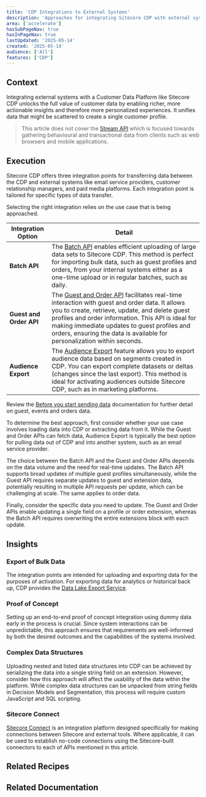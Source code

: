 ```yaml
---
title: 'CDP Integrations to External Systems'
description: 'Approaches for integrating Sitecore CDP with external systems'
area: ['accelerate']
hasSubPageNav: true
hasInPageNav: true
lastUpdated: '2025-05-14'
created: '2025-05-14'
audience: ['All']
features: ['CDP']
---
```


## Context
Integrating external systems with a Customer Data Platform like Sitecore CDP unlocks the full value of customer data by enabling richer, more actionable insights and therefore more personalized experiences. It unifies data that might be scattered to create a single customer profile. 

> This article does not cover the [Stream API](https://doc.sitecore.com/cdp/en/developers/api/stream-api.html) which is focused towards gathering behavioural and transactional data from clients such as web browsers and mobile applications.

## Execution
Sitecore CDP offers three integration points for transferring data between the CDP and external systems like email service providers, customer relationship managers, and paid media platforms. Each integration point is tailored for specific types of data transfer. 

Selecting the right integration relies on the use case that is being approached.

| Integration Option | Detail |
| - | - |
| **Batch API** | The [Batch API](https://doc.sitecore.com/cdp/en/developers/api/batch-api.html) enables efficient uploading of large data sets to Sitecore CDP. This method is perfect for importing bulk data, such as guest profiles and orders, from your internal systems either as a one-time upload or in regular batches, such as daily. | 
| **Guest and Order API** | The [Guest and Order API](https://doc.sitecore.com/cdp/en/developers/api/sending-orders.html) facilitates real-time interaction with guest and order data. It allows you to create, retrieve, update, and delete guest profiles and order information. This API is ideal for making immediate updates to guest profiles and orders, ensuring the data is available for personalization within seconds. | 
| **Audience Export** | The [Audience Export](https://doc.sitecore.com/cdp/en/users/sitecore-cdp/audience-export.html) feature allows you to export audience data based on segments created in CDP. You can export complete datasets or deltas (changes since the last export). This method is ideal for activating audiences outside Sitecore CDP, such as in marketing platforms. | 

Review the [Before you start sending data](https://doc.sitecore.com/cdp/en/developers/api/before-you-start-sending-data.html) documentation for further detail on guest, events and orders data.

To determine the best approach, first consider whether your use case involves loading data into CDP or extracting data from it. While the Guest and Order APIs can fetch data, Audience Export is typically the best option for pulling data out of CDP and into another system, such as an email service provider.

The choice between the Batch API and the Guest and Order APIs depends on the data volume and the need for real-time updates. The Batch API supports broad updates of multiple guest profiles simultaneously, while the Guest API requires separate updates to guest and extension data, potentially resulting in multiple API requests per update, which can be challenging at scale. The same applies to order data.

Finally, consider the specific data you need to update. The Guest and Order APIs enable updating a single field on a profile or order extension, whereas the Batch API requires overwriting the entire extensions block with each update.

## Insights
### Export of Bulk Data

The integration points are intended for uploading and exporting data for the purposes of activation. For exporting data for analytics or historical back up, CDP provides the [Data Lake Export Service](https://doc.sitecore.com/cdp/en/developers/api/data-lake-export-service.html).

### Proof of Concept

Setting up an end-to-end proof of concept integration using dummy data early in the process is crucial. Since system interactions can be unpredictable, this approach ensures that requirements are well-informed by both the desired outcomes and the capabilities of the systems involved.

### Complex Data Structures

Uploading nested and listed data structures into CDP can be achieved by serializing the data into a single string field on an extension. However, consider how this approach will affect the usability of the data within the platform. While complex data structures can be unpacked from string fields in Decision Models and Segmentation, this process will require custom JavaScript and SQL scripting.

### Sitecore Connect

[Sitecore Connect](https://doc.sitecore.com/connect/en/users/sitecore-connect/introduction-to-sitecore-connect.html) is an integration platform designed specifically for making connections between Sitecore and external tools. Where applicable, it can be used to establish no-code connections using the Sitecore-built connectors to each of APIs mentioned in this article.

## Related Recipes

<Row columns={2}>
  <Link title="Use Case Scoping" link="/learn/accelerate/cdp-personalize/pre-development/use-case-scoping" />
  <Link title="Web vs Interactive Experiences" link="/learn/accelerate/cdp-personalize/pre-development/web-vs-interactive" />
</Row>

## Related Documentation

<Row columns={2}>
  <Link title="Stream API" link="https://doc.sitecore.com/cdp/en/developers/api/stream-api.html"/>
  <Link title="Batch API" link="https://doc.sitecore.com/cdp/en/developers/api/batch-api.html" />
  <Link title="Sending orders" link="https://doc.sitecore.com/cdp/en/developers/api/sending-orders.html" />
  <Link title="Audience export" link="https://doc.sitecore.com/cdp/en/users/sitecore-cdp/audience-export.html" />

</Row>


